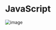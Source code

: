 # JavaScript

![image](https://github.com/Rohit-Dumka/JavaScript/assets/96404582/85c6ecaa-9f72-4537-8fbd-90b8ebbecb0b)
